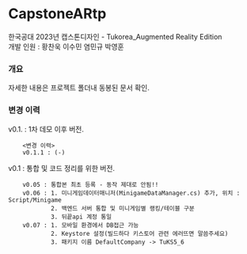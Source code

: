# CapstoneARtp
 
한국공대 2023년 캡스톤디자인 - Tukorea_Augmented Reality Edition\
개발 인원 : 황찬욱 이수민 염민규 박영훈
 
### 개요
 
자세한 내용은 프로젝트 폴더내 동봉된 문서 확인.

### 변경 이력

v0.1. : 1차 데모 이후 버전.
```
    <변경 이력>
    v0.1.1 : (-)
```

v0.1 : 통합 및 코드 정리를 위한 버전.
```
    v0.05 : 통합본 최초 등록 - 동작 제대로 안됨!!
    v0.06 : 1. 미니게임데이터매니저(MinigameDataManager.cs) 추가, 위치 : Script/Minigame
            2. 백엔드 서버 통합 및 미니게임별 랭킹/테이블 구분
            3. 뒤끝api 계정 통일 
    v0.07 : 1. 모바일 환경에서 DB접근 가능
            2. Keystore 설정(빌드하다 키스토어 관련 에러뜨면 말씀주세요)
            3. 패키지 이름 DefaultCompany -> TuKS5_6
```
